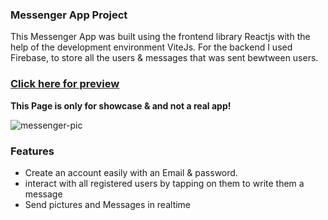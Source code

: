 ### Messenger App Project
This Messenger App was built using the frontend library Reactjs with the help of the development environment ViteJs. 
For the backend I used Firebase, to store all the users & messages that was sent bewtween users.

### [Click here for preview](https://messenger-app-navy.vercel.app/login)

**This Page is only for showcase & and not a real app!**

![messenger-pic](https://i.imgur.com/b9cEbI6.jpg)

### Features

- Create an account easily with an Email & password.
- interact with all registered users by tapping on them to write them a message
- Send pictures and Messages in realtime
